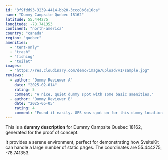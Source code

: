 ```yaml
---
id: "3f9fdd93-3239-4414-bb20-3ccc8b6e16ca"
name: "Dummy Campsite Quebec 18162"
latitude: 55.444275
longitude: -78.741353
continent: "north-america"
country: "canada"
region: "quebec"
amenities:
  - "tent-only"
  - "trash"
  - "fishing"
  - "toilet"
images:
  - "https://res.cloudinary.com/demo/image/upload/v1/sample.jpg"
reviews:
  - author: "Dummy Reviewer A"
    date: "2025-02-014"
    rating: 5
    comment: "A nice, quiet dummy spot with some basic amenities."
  - author: "Dummy Reviewer B"
    date: "2025-05-05"
    rating: 4
    comment: "Found it easily. GPS was spot on for this dummy location."
---
```


This is a **dummy description** for Dummy Campsite Quebec 18162, generated for the proof of concept.

It provides a serene environment, perfect for demonstrating how SvelteKit can handle a large number of static pages. The coordinates are 55.444275, -78.741353.
